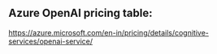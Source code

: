 ## Azure OpenAI pricing table:
https://azure.microsoft.com/en-in/pricing/details/cognitive-services/openai-service/